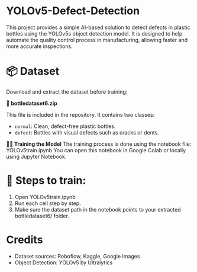 # YOLOv5-Defect-Detection

This project provides a simple AI-based solution to detect defects in plastic bottles using the YOLOv5s object detection model. It is designed to help automate the quality control process in manufacturing, allowing faster and more accurate inspections.

# 📦 Dataset

Download and extract the dataset before training:

**📁 bottledataset6.zip**

This file is included in the repository. It contains two classes:
- `normal`: Clean, defect-free plastic bottles.
- `defect`: Bottles with visual defects such as cracks or dents.

**🏋️‍♀️ Training the Model**
The training process is done using the notebook file: YOLOv5train.ipynb
You can open this notebook in Google Colab or locally using Jupyter Notebook.

# 📌 Steps to train:
1. Open YOLOv5train.ipynb
2. Run each cell step by step.
3. Make sure the dataset path in the notebook points to your extracted bottledataset6/ folder.

# Credits
- Dataset sources: Roboflow, Kaggle, Google Images
- Object Detection: YOLOv5 by Ultralytics
